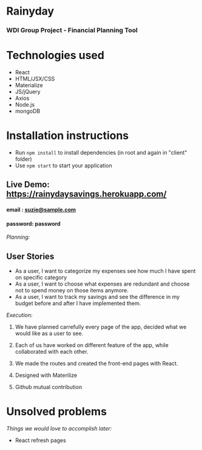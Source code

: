 # Rainyday
### WDI Group Project - Financial Planning Tool

# Technologies used #

* React
* HTML/JSX/CSS
* Materialize
* JS/jQuery
* Axios
* Node.js
* mongoDB

# Installation instructions #
* Run `npm install` to install dependencies (in root and again in "client" folder)
* Use `npm start` to start your application

## Live Demo: https://rainydaysavings.herokuapp.com/ ##
#### email : suzie@sample.com ####
#### password: password ####

_Planning:_
## User Stories ##

* As a user, I want to categorize my expenses see how much I have spent on specific category
* As a user, I want to choose what expenses are redundant and choose not to spend money on those items anymore. 
* As a user, I want to track my savings and see the difference in my budget before and after I have implemented them.


_Execution:_ 

1.  We have planned carrefully every page of the app, decided what we would like as a user to see.   

2.  Each of us have worked on different feature of the app, while collaborated with each other.  

3.  We made the routes and created the front-end pages with React.

4.  Designed with Materilize    

5.  Github mutual contribution    

# Unsolved problems #
_Things we would love to accomplish later:_
* React refresh pages



